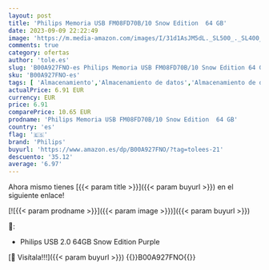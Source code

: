 ```yaml
---
layout: post
title: 'Philips Memoria USB FM08FD70B/10 Snow Edition  64 GB'
date: 2023-09-09 22:22:49
image: 'https://m.media-amazon.com/images/I/31d1AsJM5dL._SL500_._SL400_.jpg'
comments: true
category: ofertas
author: 'tole.es'
slug: 'B00A927FNO-es Philips Memoria USB FM08FD70B/10 Snow Edition 64 GB'
sku: 'B00A927FNO-es'
tags: [ 'Almacenamiento','Almacenamiento de datos','Almacenamiento de datos externo','Informática','Memorias USB','Self Service','Special Features Stores','Vuelta al cole: Informática','philips','🇪🇸', ]
actualPrice: 6.91 EUR
currency: EUR
price: 6.91
comparePrice: 10.65 EUR
prodname: 'Philips Memoria USB FM08FD70B/10 Snow Edition  64 GB'
country: 'es'
flag: '🇪🇸'
brand: 'Philips'
buyurl: 'https://www.amazon.es/dp/B00A927FNO/?tag=tolees-21'
descuento: '35.12'
average: '6.97'
---
```


Ahora mismo tienes [{{< param title >}}]({{< param buyurl >}}) en el siguiente enlace!

[![{{< param prodname >}}]({{< param image >}})]({{< param buyurl >}})

🔎:

- Philips USB 2.0 64GB Snow Edition Purple

[🛒 Visítala!!!]({{< param buyurl >}})
{{<world>}}B00A927FNO{{</world>}}
